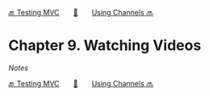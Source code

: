 [🔙 Testing MVC][previous-chapter]&nbsp;&nbsp;&nbsp;&nbsp;&nbsp;&nbsp;&nbsp;[🏡][readme]&nbsp;&nbsp;&nbsp;&nbsp;&nbsp;&nbsp;&nbsp;[Using Channels 🔜][upcoming-chapter]

# Chapter 9. Watching Videos

_Notes_

[🔙 Testing MVC][previous-chapter]&nbsp;&nbsp;&nbsp;&nbsp;&nbsp;&nbsp;&nbsp;[🏡][readme]&nbsp;&nbsp;&nbsp;&nbsp;&nbsp;&nbsp;&nbsp;[Using Channels 🔜][upcoming-chapter]

[readme]: README.md
[previous-chapter]: ch08-testing-mvc.md
[upcoming-chapter]: ch10-using-channels.md